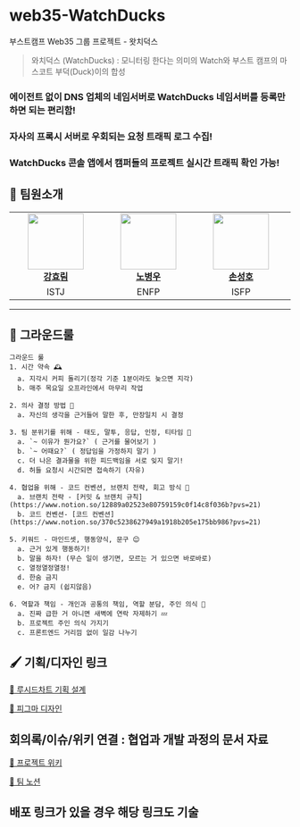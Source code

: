 # web35-WatchDucks
부스트캠프 Web35 그룹 프로젝트 - 왓치덕스

> 와치덕스 (WatchDucks) : 모니터링 한다는 의미의 Watch와 부스트 캠프의 마스코트 부덕(Duck)이의 합성

### 에이전트 없이 DNS 업체의 네임서버로 WatchDucks 네임서버를 등록만 하면 되는 편리함!
### 자사의 프록시 서버로 우회되는 요청 트래픽 로그 수집!
### WatchDucks 콘솔 앱에서 캠퍼들의 프로젝트 실시간 트래픽 확인 가능!

## 🙇 팀원소개

<table>
    <tr align="center">
        <td style="min-width: 150px;">
            <a href="https://github.com/hyo-limilimee">
              <img src="https://github.com/hyo-limilimee.png" width="100">
              <br />
              <b>강효림</b>
            </a>
        </td>
        <td style="min-width: 150px;">
            <a href="https://github.com/EnvyW6567">
              <img src="https://github.com/EnvyW6567.png" width="100">
              <br />
              <b>노병우</b>
            </a>
        </td>
        <td style="min-width: 150px;">
            <a href="https://github.com/Hosung99">
              <img src="https://github.com/Hosung99.png" width="100">
              <br />
              <b>손성호</b>
            </a>
        </td>
        <td style="min-width: 150px;">
            <a href="https://github.com/sjy2335">
              <img src="https://github.com/sjy2335.png" width="100">
              <br />
              <b>윤상진</b>
            </a>
        </td>
    </tr>
      <tr align="center">
        <td>
            ISTJ
        </td>
        <td>
            ENFP
        </td>
        <td>
            ISFP
        </td>
        <td>
            INFP
        </td>
    </tr>
</table>

<hr/>

## 🚨 그라운드룰

```
그라운드 룰
1. 시간 약속 🕰️
  a. 지각시 커피 돌리기(정각 기준 1분이라도 늦으면 지각)
  b. 매주 목요일 오프라인에서 마무리 작업

2. 의사 결정 방법 📢
  a. 자신의 생각을 근거들어 말한 후, 만장일치 시 결정

3. 팀 분위기를 위해 - 태도, 말투, 응답, 인정, 티타임 🙏
  a. `~ 이유가 뭔가요?` ( 근거를 물어보기 )
  b. `~ 어때요?` ( 정답임을 가정하지 말기 )
  c. 더 나은 결과물을 위한 피드백임을 서로 잊지 말기!
  d. 허들 요청시 시간되면 접속하기 (자유)

4. 협업을 위해 - 코드 컨벤션, 브랜치 전략, 회고 방식 👫
  a. 브랜치 전략 - [커밋 & 브랜치 규칙](https://www.notion.so/12889a02523e80759159c0f14c8f036b?pvs=21) 
  b. 코드 컨벤션- [코드 컨벤션](https://www.notion.so/370c5238627949a1918b205e175bb986?pvs=21) 

5. 키워드 - 마인드셋, 행동양식, 문구 😌
  a. 근거 있게 행동하기!
  b. 말을 하자! (무슨 일이 생기면, 모르는 거 있으면 바로바로)
  c. 열정열정열정!
  d. 한숨 금지
  e. 어? 금지 (쉽지않음)

6. 역할과 책임 - 개인과 공통의 책임, 역할 분담, 주인 의식 🙍
  a. 진짜 급한 거 아니면 새벽에 연락 자제하기 💤
  b. 프로젝트 주인 의식 가지기
  c. 프론트엔드 거리낌 없이 일감 나누기
```

## 🖌️ 기획/디자인 링크

[🔗 루시드차트 기획 설계](https://excalidraw.com/#room=f9402ddd7abfb42a31cf,9xkdZUMKlgDwSf998tjtUg)

[🔗 피그마 디자인](https://www.figma.com/design/aflR1xSHiExKgSY12PtW9T/WatchDucks?node-id=0-1&node-type=canvas&t=NWanvk9n4LiJzaVM-0)

## 회의록/이슈/위키 연결 : 협업과 개발 과정의 문서 자료

[🔗 프로젝트 위키](https://github.com/boostcampwm-2024/web35-WatchDucks/wiki)

[🔗 팀 노션](https://excellent-way-4c6.notion.site/WatchDucks-12889a02523e8000b0b3e0ab606de1d0?pvs=74)

## 배포 링크가 있을 경우 해당 링크도 기술

